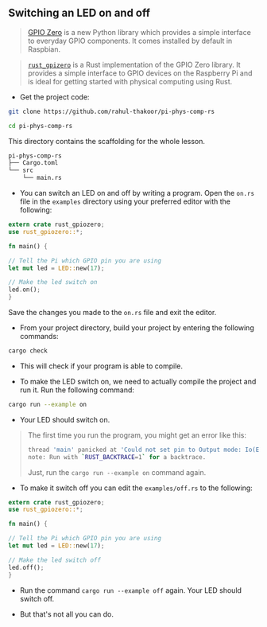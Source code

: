 ## Switching an LED on and off

> [GPIO Zero](https://gpiozero.readthedocs.io/) is a new Python library which provides a simple interface to everyday GPIO components. It comes installed by default in Raspbian.

> [`rust_gpizero`](https://docs.rs/rust_gpiozero/0.1.0/rust_gpiozero/) is a Rust implementation of the GPIO Zero library. It provides a simple interface to GPIO devices on the Raspberry Pi and is ideal for getting started with physical computing using Rust.

+ Get the project code:

```bash
git clone https://github.com/rahul-thakoor/pi-phys-comp-rs

cd pi-phys-comp-rs
```

This directory contains the scaffolding for the whole lesson.

```bash
pi-phys-comp-rs
├── Cargo.toml
└── src
    └── main.rs    

```

<!-- <div>
<asciinema-player src="asciinemas/185959.json" cols="81" rows="20"></asciinema-player>
</div> -->

+ You can switch an LED on and off by writing a program. Open the `on.rs` file in the `examples` directory using your preferred editor with the following: 


``` rust
extern crate rust_gpiozero;
use rust_gpiozero::*;

fn main() {

// Tell the Pi which GPIO pin you are using
let mut led = LED::new(17);

// Make the led switch on
led.on();
}
```

Save the changes you made to the `on.rs` file and exit the editor.

+ From your project directory, build your project by entering the following commands:

``` bash
cargo check
```
+ This will check if your program is able to compile.

+ To make the LED switch on, we need to actually compile the project and run it. Run the following command:

``` bash
cargo run --example on
```
+ Your LED should switch on.

> The first time you run the program, you might get an error like this:
>```bash
>thread 'main' panicked at 'Could not set pin to Output mode: Io(Error { repr: Os { code: 13, message: "Permission denied" } })', /checkout/src/libcore/result.rs:916:5
>note: Run with `RUST_BACKTRACE=1` for a backtrace.
>```
>Just, run the `cargo run --example on` command again.

+ To make it switch off you can edit the `examples/off.rs` to the following:

``` rust
extern crate rust_gpiozero;
use rust_gpiozero::*;

fn main() {

// Tell the Pi which GPIO pin you are using
let mut led = LED::new(17);

// Make the led switch off
led.off();
}
```
+ Run the command `cargo run --example off` again. Your LED should switch off.

+ But that's not all you can do.
